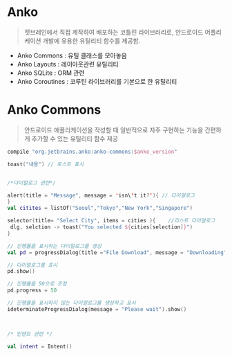 # Anko

> 젯브레인에서 직접 제작하여 배포하는 코틀린 라이브러리로, 안드로이드 어플리케이션 개발에 유용한 유틸리티 함수를 제공함.

- Anko Commons : 유틸 클래스를 모아놓음 
- Anko Layouts : 레이아웃관련 유틸리티
- Anko SQLite : ORM 관련
- Anko Coroutines : 코루틴 라이브러리를 기본으로 한 유틸리티

# Anko Commons 

> 안드로이드 애플리케이션을 작성할 때 일반적으로 자주 구현하는 기능을 간편하게 추가할 수 있는 유틸리티 함수 제공

```groovy
compile "org.jetbrains.anko:anko-commons:$anko_version" 
```

```kotlin
toast("내용") // 토스트 표시


/*다이얼로그 관련*/

alert(title = "Message", message = 'isn\'t it?'){ // 다이얼로그
} 
val citites = listOf("Seoul","Tokyo","New York","Singapore")

selector(title= "Select City", items = cities ){    //리스트 다이얼로그
 dlg, selction -> toast("You selected ${cities[selection]}")
}

// 진행률을 표시하는 다이얼로그를 생성
val pd = progressDialog(title ="File Download", message = "Downloading")

// 다이얼로그를 표시
pd.show()

// 진행률을 50으로 조정
pd.progress = 50

// 진행률을 표시하지 않는 다이얼로그를 생성하고 표시
ideterminateProgressDialog(message = "Please wait").show()



/* 인텐트 관련 */

val intent = Intent()
```


